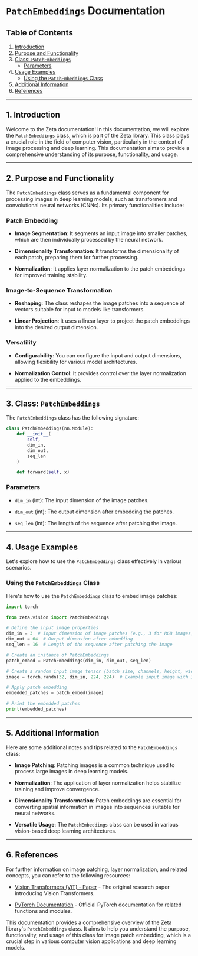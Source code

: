 # `PatchEmbeddings` Documentation

## Table of Contents
1. [Introduction](#introduction)
2. [Purpose and Functionality](#purpose-and-functionality)
3. [Class: `PatchEmbeddings`](#class-patchembeddings)
   - [Parameters](#parameters)
4. [Usage Examples](#usage-examples)
   - [Using the `PatchEmbeddings` Class](#using-the-patchembeddings-class)
5. [Additional Information](#additional-information)
6. [References](#references)

---

## 1. Introduction <a name="introduction"></a>

Welcome to the Zeta documentation! In this documentation, we will explore the `PatchEmbeddings` class, which is part of the Zeta library. This class plays a crucial role in the field of computer vision, particularly in the context of image processing and deep learning. This documentation aims to provide a comprehensive understanding of its purpose, functionality, and usage.

---

## 2. Purpose and Functionality <a name="purpose-and-functionality"></a>

The `PatchEmbeddings` class serves as a fundamental component for processing images in deep learning models, such as transformers and convolutional neural networks (CNNs). Its primary functionalities include:

### Patch Embedding

- **Image Segmentation**: It segments an input image into smaller patches, which are then individually processed by the neural network.

- **Dimensionality Transformation**: It transforms the dimensionality of each patch, preparing them for further processing.

- **Normalization**: It applies layer normalization to the patch embeddings for improved training stability.

### Image-to-Sequence Transformation

- **Reshaping**: The class reshapes the image patches into a sequence of vectors suitable for input to models like transformers.

- **Linear Projection**: It uses a linear layer to project the patch embeddings into the desired output dimension.

### Versatility

- **Configurability**: You can configure the input and output dimensions, allowing flexibility for various model architectures.

- **Normalization Control**: It provides control over the layer normalization applied to the embeddings.

---

## 3. Class: `PatchEmbeddings` <a name="class-patchembeddings"></a>

The `PatchEmbeddings` class has the following signature:

```python
class PatchEmbeddings(nn.Module):
    def __init__(
        self, 
        dim_in, 
        dim_out, 
        seq_len
    )

    def forward(self, x)
```

### Parameters <a name="parameters"></a>

- `dim_in` (int): The input dimension of the image patches.

- `dim_out` (int): The output dimension after embedding the patches.

- `seq_len` (int): The length of the sequence after patching the image.

---

## 4. Usage Examples <a name="usage-examples"></a>

Let's explore how to use the `PatchEmbeddings` class effectively in various scenarios.

### Using the `PatchEmbeddings` Class <a name="using-the-patchembeddings-class"></a>

Here's how to use the `PatchEmbeddings` class to embed image patches:

```python
import torch

from zeta.vision import PatchEmbeddings

# Define the input image properties
dim_in = 3  # Input dimension of image patches (e.g., 3 for RGB images)
dim_out = 64  # Output dimension after embedding
seq_len = 16  # Length of the sequence after patching the image

# Create an instance of PatchEmbeddings
patch_embed = PatchEmbeddings(dim_in, dim_out, seq_len)

# Create a random input image tensor (batch_size, channels, height, width)
image = torch.randn(32, dim_in, 224, 224)  # Example input image with 32 samples

# Apply patch embedding
embedded_patches = patch_embed(image)

# Print the embedded patches
print(embedded_patches)
```

---

## 5. Additional Information <a name="additional-information"></a>

Here are some additional notes and tips related to the `PatchEmbeddings` class:

- **Image Patching**: Patching images is a common technique used to process large images in deep learning models.

- **Normalization**: The application of layer normalization helps stabilize training and improve convergence.

- **Dimensionality Transformation**: Patch embeddings are essential for converting spatial information in images into sequences suitable for neural networks.

- **Versatile Usage**: The `PatchEmbeddings` class can be used in various vision-based deep learning architectures.

---

## 6. References <a name="references"></a>

For further information on image patching, layer normalization, and related concepts, you can refer to the following resources:

- [Vision Transformers (ViT) - Paper](https://arxiv.org/abs/2010.11929) - The original research paper introducing Vision Transformers.

- [PyTorch Documentation](https://pytorch.org/docs/stable/index.html) - Official PyTorch documentation for related functions and modules.

This documentation provides a comprehensive overview of the Zeta library's `PatchEmbeddings` class. It aims to help you understand the purpose, functionality, and usage of this class for image patch embedding, which is a crucial step in various computer vision applications and deep learning models.